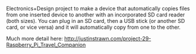 Electronics+Design project to make a device that automatically copies files from one inserted device to another with an incorporated SD card reader (both sizes). You can plug in an SD card, then a USB stick (or another SD card, or vice versa) and it will automatically copy from one to the other. 

Much more detail here: 
http://justinstrawn.com/project-29-Raspberry_Pi_Travel_Companion

